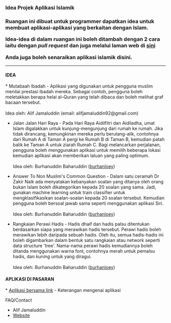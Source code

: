 <h3>Idea Projek Aplikasi Islamik<h3>

Ruangan ini dibuat untuk <b>programmer</b> dapatkan idea untuk membuat aplikasi-aplikasi yang berkaitan dengan Islam.

Idea-idea di dalam ruangan ini boleh ditambah dengan 2 cara iaitu dengan <i>pull request</i> dan juga melalui laman web di <a href="http://www.kodegeek.net/islamicappidea/">sini</a>

Anda juga boleh senaraikan aplikasi islamik disini.

<hr>

<!-- ISIKAN IDEA ANDA DIBAWAH -->


<h4>IDEA</h4>
<!-- * <Idea anda> - <Penerangan>. Idea oleh: <Nama anda> (<Contact anda>) -->
* Mutabaah Ibadah - Aplikasi yang digunakan untuk pengguna muslim menilai prestasi ibadah mereka. Sebagai contoh, pengguna boleh meletakkan berapa helai al-Quran yang telah dibaca dan boleh melihat graf bacaan tersebut.
<br/><br/>
Idea oleh: Alif Jamaluddin (email: alifjamaluddin92@gmail.com)

* Jalan Jalan Hari Raya - Pada Hari Raya Aidilfitri dan Aidiladha, umat Islam digalakkan untuk kunjung-mengunjung dari rumah ke rumah. Jika tidak dirancang, kemungkinan mereka perlu berulang-alik, contohnya dari Rumah A di Taman A pergi ke Rumah B di Taman B, kemudian patah balik ke Taman A untuk ziarah Rumah C. Bagi melancarkan perjalanan, pengguna boleh menggunakan aplikasi untuk memilih beberapa lokasi kemudian aplikasi akan memberikan laluan yang paling optimum.
<br/><br/>
Idea oleh: Burhanuddin Baharuddin (<a href="https://github.com/burhanloey">burhanloey</a>)

* Answer To Non Muslim's Common Question - Dalam satu ceramah Dr Zakir Naik ada menyatakan kebanyakan soalan yang ditanya oleh orang bukan Islam boleh dikategorikan kepada 20 soalan yang sama. Jadi, gunakan machine learning untuk train classifier untuk mengklasifikasikan soalan-soalan kepada 20 soalan tersebut. Kemudian pengguna boleh bersoal jawab sama seperti menggunakan aplikasi Siri.
<br/><br/>
Idea oleh: Burhanuddin Baharuddin (<a href="https://github.com/burhanloey">burhanloey</a>)

* Rangkaian Perawi Hadis - Hadis dhaif dan hadis palsu ditentukan berdasarkan siapa yang merawikan hadis tersebut. Perawi hadis boleh merawikan lebih daripada sebuah hadis. Oleh itu, semua hadis-hadis ini boleh digambarkan dalam bentuk satu rangkaian atau network seperti data structure 'tree'. Nama-nama perawi hadis kemudiannya boleh ditanda menggunakan warna font, contohnya merah untuk pemalsu hadis, dan kuning untuk yang diragui.
<br/><br/>
Idea oleh: Burhanuddin Baharuddin (<a href="https://github.com/burhanloey">burhanloey</a>)


<h4>APLIKASI DI PASARAN</h4>
<!-- * <Nama aplikasi dan link> - <Penerangan> -->
* <a href="link-ke-aplikasi">Aplikasi bersama link</a> - Keterangan mengenai aplikasi


FAQ/Contact
* Alif Jamaluddin
* <a href="http://www.kodegeek.net">Website</a>